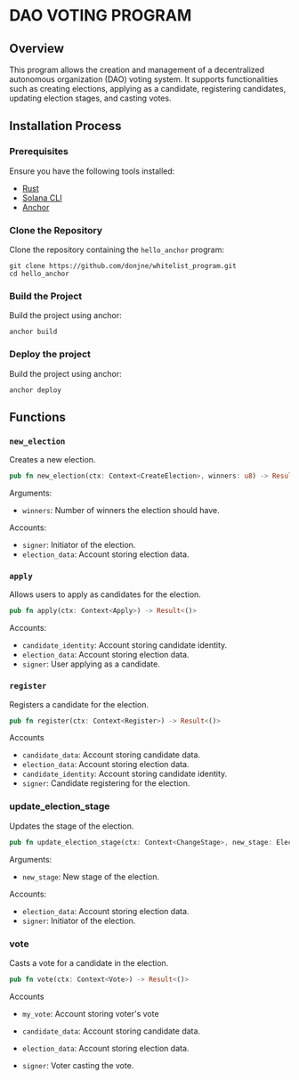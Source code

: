 # DAO VOTING PROGRAM

## Overview

This program allows the creation and management of a decentralized autonomous organization (DAO) voting system. It supports functionalities such as creating elections, applying as a candidate, registering candidates, updating election stages, and casting votes.

## Installation Process

### Prerequisites

Ensure you have the following tools installed:

- [Rust](https://www.rust-lang.org/tools/install)
- [Solana CLI](https://docs.solanalabs.com/cli/install)
- [Anchor](https://www.anchor-lang.com/docs/installation)

### Clone the Repository

Clone the repository containing the `hello_anchor` program:

```shell
git clone https://github.com/donjne/whitelist_program.git
cd hello_anchor
```

### Build the Project

Build the project using anchor:

```shell
anchor build
```

### Deploy the project

Build the project using anchor:

```shell
anchor deploy
```

## Functions

### `new_election`

Creates a new election.

```rust
pub fn new_election(ctx: Context<CreateElection>, winners: u8) -> Result<()>
```

Arguments:

- `winners`: Number of winners the election should have.

Accounts:

- `signer`: Initiator of the election.
- `election_data`: Account storing election data.

### `apply`

Allows users to apply as candidates for the election.

```rust
pub fn apply(ctx: Context<Apply>) -> Result<()>
```

Accounts:

- `candidate_identity`: Account storing candidate identity.
- `election_data`: Account storing election data.
- `signer`: User applying as a candidate.

### `register`

Registers a candidate for the election.

```rust
pub fn register(ctx: Context<Register>) -> Result<()>
```

Accounts

- `candidate_data`: Account storing candidate data.
- `election_data`: Account storing election data.
- `candidate_identity`: Account storing candidate identity.
- `signer`: Candidate registering for the election.

### update_election_stage

Updates the stage of the election.

```rust
pub fn update_election_stage(ctx: Context<ChangeStage>, new_stage: ElectionStage) -> Result<()>
```

Arguments:

- `new_stage`: New stage of the election.

Accounts:

- `election_data`: Account storing election data.
- `signer`: Initiator of the election.

### vote

Casts a vote for a candidate in the election.

```rust
pub fn vote(ctx: Context<Vote>) -> Result<()>
```

Accounts

- `my_vote`: Account storing voter's vote

- `candidate_data`: Account storing candidate data.

- `election_data`: Account storing election data.

- `signer`: Voter casting the vote.
